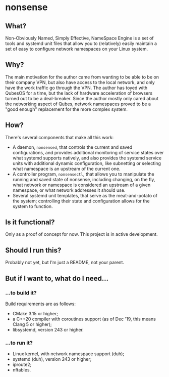 # nonsense

## What?

Non-Obviously Named, Simply Effective, NameSpace Engine is a set of tools and systemd unit files that allow you
to (relatively) easily maintain a set of easy to configure network namespaces on your Linux system.

## Why?

The main motivation for the author came from wanting to be able to be on their company VPN, but also have access
to the local network, and only have the work traffic go through the VPN. The author has toyed with QubesOS for a
time, but the lack of hardware acceleration of browsers turned out to be a deal-breaker. Since the author mostly
only cared about the networking aspect of Qubes, network namespaces proved to be a "good enough" replacement for
the more complex system.

## How?

There's several components that make all this work:

  * A daemon, `nonsensed`, that controls the current and saved configurations, and provides additional monitoring
  of service states over what systemd supports natively, and also provides the systemd service units with
  additional dynamic configuration, like subnetting or selecting what namespace is an upstream of the current one.
  * A controller program, `nonsensectl`, that allows you to manipulate the running and saved state of nonsense,
  including changing, on the fly, what network or namespace is considered an upstream of a given namespace, or
  what network addresses it should use.
  * Several systemd unit templates, that serve as the meat-and-potato of the system; controlling their state and
  configuration allows for the system to function.

## Is it functional?

Only as a proof of concept for now. This project is in active development.

## Should I run this?

Probably not yet, but I'm just a README, not your parent.

## But if I want to, what do I need...

### ...to build it?

Build requirements are as follows:

  * CMake 3.15 or higher;
  * a C++20 compiler with coroutines support (as of Dec '19, this means Clang 5 or higher);
  * libsystemd, version 243 or higher.

### ...to run it?

  * Linux kernel, with network namespace support (duh);
  * systemd (duh), version 243 or higher;
  * iproute2;
  * nftables.

